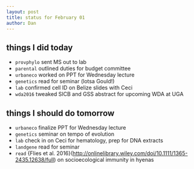 ```yaml
---
layout: post
title: status for February 01
author: Dan
---
```


## things I did today
* `provphylo` sent MS out to lab
* `parental` outlined duties for budget committee
* `urbaneco` worked on PPT for Wednesday lecture
* `genetics` read for seminar (lotsa Gould!)
* `lab` confirmed cell ID on Belize slides with Ceci
* `wda2016` tweaked SICB and GSS abstract for upcoming WDA at UGA

## things I should do tomorrow
* `urbaneco` finalize PPT for Wednesday lecture
* `genetics` seminar on tempo of evolution
* `lab` check in on Ceci for hematology, prep for DNA extracts
* `landgene` read for seminar
* `read` {Flies et al. 2016}(http://onlinelibrary.wiley.com/doi/10.1111/1365-2435.12638/full) on socioecological immunity in hyenas

<i class='fa fa-code' style='color:pink'> </i>
